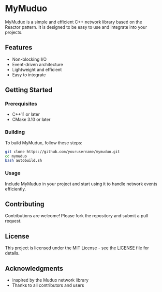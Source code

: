 # MyMuduo

MyMuduo is a simple and efficient C++ network library based on the Reactor pattern. It is designed to be easy to use and integrate into your projects.

## Features

- Non-blocking I/O
- Event-driven architecture
- Lightweight and efficient
- Easy to integrate

## Getting Started

### Prerequisites

- C++11 or later
- CMake 3.10 or later

### Building

To build MyMuduo, follow these steps:

```sh
git clone https://github.com/yourusername/mymuduo.git
cd mymuduo
bash autobuild.sh
```

### Usage

Include MyMuduo in your project and start using it to handle network events efficiently.

## Contributing

Contributions are welcome! Please fork the repository and submit a pull request.

## License

This project is licensed under the MIT License - see the [LICENSE](LICENSE) file for details.

## Acknowledgments

- Inspired by the Muduo network library
- Thanks to all contributors and users
